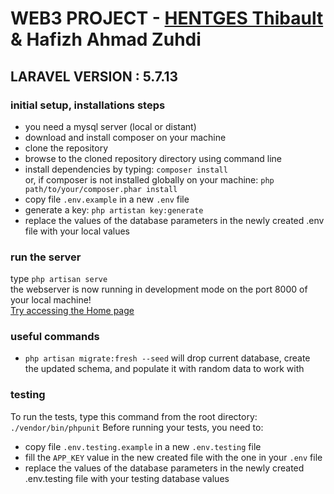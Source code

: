 # WEB3 PROJECT - [HENTGES Thibault](https://thentges.github.io/) & Hafizh Ahmad Zuhdi
## LARAVEL VERSION : 5.7.13

### initial setup, installations steps
- you need a mysql server (local or distant)
- download and install composer on your machine
- clone the repository
- browse to the cloned repository directory using command line
- install dependencies by typing:
    ```composer install``` <br/>
    or, if composer is not installed globally on your machine:
    ```php path/to/your/composer.phar install```
- copy file ```.env.example``` in a new ```.env``` file
- generate a key:  ```php artistan key:generate```
- replace the values of the database parameters in the newly created .env file with your local values

### run the server
type  ```php artisan serve``` <br/>
the webserver is now running in development mode on the port 8000 of your local machine!<br>
[Try accessing the Home page](http://127.0.0.1:8000/)

### useful commands
- ```php artisan migrate:fresh --seed``` will drop current database, create the updated schema, and populate it with random data to work with

### testing
To run the tests, type this command from the root directory: ```./vendor/bin/phpunit```
Before running your tests, you need to:
- copy file ```.env.testing.example``` in a new ```.env.testing``` file
- fill the ```APP_KEY``` value in the new created file with the one in your  ```.env``` file
- replace the values of the database parameters in the newly created .env.testing file with your testing database values
